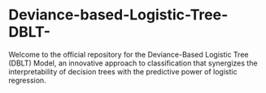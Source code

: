 # Deviance-based-Logistic-Tree-DBLT-
Welcome to the official repository for the Deviance-Based Logistic Tree (DBLT) Model, an innovative approach to classification that synergizes the interpretability of decision trees with the predictive power of logistic regression.
